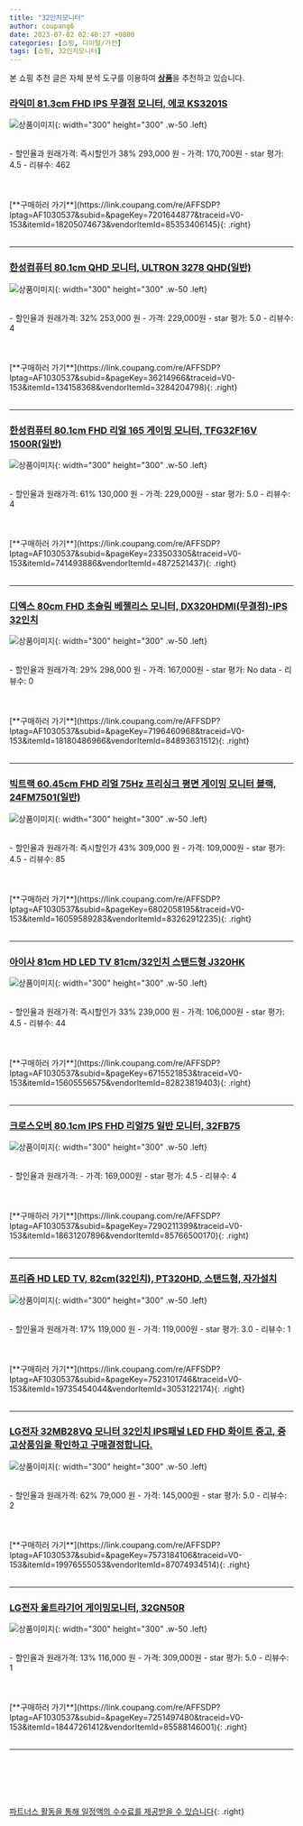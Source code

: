 ```yaml
---
title: "32인치모니터"
author: coupang6
date: 2023-07-02 02:40:27 +0800
categories: [쇼핑, 디이털/가전]
tags: [쇼핑, 32인치모니터]
---
```


본 쇼핑 추천 글은 자체 분석 도구를 이용하여 [**상품**](https://link.coupang.com/a/bao1ui)을 추천하고 있습니다.

### [라익미 81.3cm FHD IPS 무결점 모니터, 에코 KS3201S](https://link.coupang.com/re/AFFSDP?lptag=AF1030537&subid=&pageKey=7201644877&traceid=V0-153&itemId=18205074673&vendorItemId=85353406145)

![상품이미지](https://thumbnail10.coupangcdn.com/thumbnails/remote/230x230ex/image/rs_quotation_api/tq0dgyz7/5121a21bcbf34adfac453157893c78cc.jpg){: width="300" height="300" .w-50 .left}


<br>
- 할인율과 원래가격: 즉시할인가 38%  293,000   원
- 가격: 170,700원
- star 평가: 4.5
- 리뷰수: 462
<br>
<br>
<br>
<br>
[**구매하러 가기**](https://link.coupang.com/re/AFFSDP?lptag=AF1030537&subid=&pageKey=7201644877&traceid=V0-153&itemId=18205074673&vendorItemId=85353406145){: .right}
<br>
<br>

---

### [한성컴퓨터 80.1cm QHD 모니터, ULTRON 3278 QHD(일반)](https://link.coupang.com/re/AFFSDP?lptag=AF1030537&subid=&pageKey=36214966&traceid=V0-153&itemId=134158368&vendorItemId=3284204798)

![상품이미지](https://thumbnail7.coupangcdn.com/thumbnails/remote/230x230ex/image/retail/images/2550366051340131-9c869b07-18f2-4ce3-b0ca-9b6a0074a6d8.jpg){: width="300" height="300" .w-50 .left}


<br>
- 할인율과 원래가격: 32%  253,000   원
- 가격: 229,000원
- star 평가: 5.0
- 리뷰수: 4
<br>
<br>
<br>
<br>
[**구매하러 가기**](https://link.coupang.com/re/AFFSDP?lptag=AF1030537&subid=&pageKey=36214966&traceid=V0-153&itemId=134158368&vendorItemId=3284204798){: .right}
<br>
<br>

---

### [한성컴퓨터 80.1cm FHD 리얼 165 게이밍 모니터, TFG32F16V 1500R(일반)](https://link.coupang.com/re/AFFSDP?lptag=AF1030537&subid=&pageKey=233503305&traceid=V0-153&itemId=741493886&vendorItemId=4872521437)

![상품이미지](https://thumbnail7.coupangcdn.com/thumbnails/remote/230x230ex/image/retail/images/2617134164272322-33c9df18-c3b5-49e9-a31c-2a00211e2614.jpg){: width="300" height="300" .w-50 .left}


<br>
- 할인율과 원래가격: 61%  130,000   원
- 가격: 229,000원
- star 평가: 5.0
- 리뷰수: 4
<br>
<br>
<br>
<br>
[**구매하러 가기**](https://link.coupang.com/re/AFFSDP?lptag=AF1030537&subid=&pageKey=233503305&traceid=V0-153&itemId=741493886&vendorItemId=4872521437){: .right}
<br>
<br>

---

### [디엑스 80cm FHD 초슬림 베젤리스 모니터, DX320HDMI(무결점)-IPS 32인치](https://link.coupang.com/re/AFFSDP?lptag=AF1030537&subid=&pageKey=7196460968&traceid=V0-153&itemId=18180486966&vendorItemId=84893631512)

![상품이미지](https://thumbnail10.coupangcdn.com/thumbnails/remote/230x230ex/image/vendor_inventory/2212/4990df444cc94e9c95bc2c645cc7ba53db1611a15ff12b28c6c5d2f49e47.jpg){: width="300" height="300" .w-50 .left}


<br>
- 할인율과 원래가격: 29%  298,000   원
- 가격: 167,000원
- star 평가: No data
- 리뷰수: 0
<br>
<br>
<br>
<br>
[**구매하러 가기**](https://link.coupang.com/re/AFFSDP?lptag=AF1030537&subid=&pageKey=7196460968&traceid=V0-153&itemId=18180486966&vendorItemId=84893631512){: .right}
<br>
<br>

---

### [빅트랙 60.45cm FHD 리얼 75Hz 프리싱크 평면 게이밍 모니터 블랙, 24FM7501(일반)](https://link.coupang.com/re/AFFSDP?lptag=AF1030537&subid=&pageKey=6802058195&traceid=V0-153&itemId=16059589283&vendorItemId=83262912235)

![상품이미지](https://thumbnail6.coupangcdn.com/thumbnails/remote/230x230ex/image/retail/images/3749110470960752-db7ae22b-0650-4830-9faf-5cbd2b8c4e4c.jpg){: width="300" height="300" .w-50 .left}


<br>
- 할인율과 원래가격: 즉시할인가 43%  309,000   원
- 가격: 109,000원
- star 평가: 4.5
- 리뷰수: 85
<br>
<br>
<br>
<br>
[**구매하러 가기**](https://link.coupang.com/re/AFFSDP?lptag=AF1030537&subid=&pageKey=6802058195&traceid=V0-153&itemId=16059589283&vendorItemId=83262912235){: .right}
<br>
<br>

---

### [아이사 81cm HD LED TV 81cm/32인치 스탠드형 J320HK](https://link.coupang.com/re/AFFSDP?lptag=AF1030537&subid=&pageKey=6715521853&traceid=V0-153&itemId=15605556575&vendorItemId=82823819403)

![상품이미지](https://thumbnail6.coupangcdn.com/thumbnails/remote/230x230ex/image/retail/images/548794241692646-79fc4793-93ba-4d14-950e-bd035f62204e.jpg){: width="300" height="300" .w-50 .left}


<br>
- 할인율과 원래가격: 즉시할인가 33%  239,000   원
- 가격: 106,000원
- star 평가: 4.5
- 리뷰수: 44
<br>
<br>
<br>
<br>
[**구매하러 가기**](https://link.coupang.com/re/AFFSDP?lptag=AF1030537&subid=&pageKey=6715521853&traceid=V0-153&itemId=15605556575&vendorItemId=82823819403){: .right}
<br>
<br>

---

### [크로스오버 80.1cm IPS FHD 리얼75 일반 모니터, 32FB75](https://link.coupang.com/re/AFFSDP?lptag=AF1030537&subid=&pageKey=7290211399&traceid=V0-153&itemId=18631207896&vendorItemId=85766500170)

![상품이미지](https://thumbnail9.coupangcdn.com/thumbnails/remote/230x230ex/image/retail/images/2023/04/24/15/5/99342a63-293d-4703-ab94-cfff9262f6f3.jpg){: width="300" height="300" .w-50 .left}


<br>
- 할인율과 원래가격: 
- 가격: 169,000원
- star 평가: 4.5
- 리뷰수: 4
<br>
<br>
<br>
<br>
[**구매하러 가기**](https://link.coupang.com/re/AFFSDP?lptag=AF1030537&subid=&pageKey=7290211399&traceid=V0-153&itemId=18631207896&vendorItemId=85766500170){: .right}
<br>
<br>

---

### [프리즘 HD LED TV, 82cm(32인치), PT320HD, 스탠드형, 자가설치](https://link.coupang.com/re/AFFSDP?lptag=AF1030537&subid=&pageKey=7523101746&traceid=V0-153&itemId=19735454044&vendorItemId=3053122174)

![상품이미지](https://thumbnail6.coupangcdn.com/thumbnails/remote/230x230ex/image/retail/images/5296877259013933-81144453-dd2a-4724-9bc1-93a9b841f85e.jpg){: width="300" height="300" .w-50 .left}


<br>
- 할인율과 원래가격: 17%  119,000   원
- 가격: 119,000원
- star 평가: 3.0
- 리뷰수: 1
<br>
<br>
<br>
<br>
[**구매하러 가기**](https://link.coupang.com/re/AFFSDP?lptag=AF1030537&subid=&pageKey=7523101746&traceid=V0-153&itemId=19735454044&vendorItemId=3053122174){: .right}
<br>
<br>

---

### [LG전자 32MB28VQ 모니터 32인치 IPS패널 LED FHD 화이트 중고, 중고상품임을 확인하고 구매결정합니다.](https://link.coupang.com/re/AFFSDP?lptag=AF1030537&subid=&pageKey=7573184106&traceid=V0-153&itemId=19976555053&vendorItemId=87074934514)

![상품이미지](https://thumbnail10.coupangcdn.com/thumbnails/remote/230x230ex/image/vendor_inventory/9df7/2392d41d50a60301a7730e63431785f0a4c87332c1a05119910df279dd0c.png){: width="300" height="300" .w-50 .left}


<br>
- 할인율과 원래가격: 62%  79,000   원
- 가격: 145,000원
- star 평가: 5.0
- 리뷰수: 2
<br>
<br>
<br>
<br>
[**구매하러 가기**](https://link.coupang.com/re/AFFSDP?lptag=AF1030537&subid=&pageKey=7573184106&traceid=V0-153&itemId=19976555053&vendorItemId=87074934514){: .right}
<br>
<br>

---

### [LG전자 울트라기어 게이밍모니터, 32GN50R](https://link.coupang.com/re/AFFSDP?lptag=AF1030537&subid=&pageKey=7251497480&traceid=V0-153&itemId=18447261412&vendorItemId=85588146001)

![상품이미지](https://thumbnail10.coupangcdn.com/thumbnails/remote/230x230ex/image/retail/images/4013225071492497-09fbb446-4461-4253-aa17-f1c0124999cf.jpg){: width="300" height="300" .w-50 .left}


<br>
- 할인율과 원래가격: 13%  116,000   원
- 가격: 309,000원
- star 평가: 5.0
- 리뷰수: 1
<br>
<br>
<br>
<br>
[**구매하러 가기**](https://link.coupang.com/re/AFFSDP?lptag=AF1030537&subid=&pageKey=7251497480&traceid=V0-153&itemId=18447261412&vendorItemId=85588146001){: .right}
<br>
<br>

---
<br><br><br><br><br> [파트너스 활동을 통해 일정액의 수수료를 제공받을 수 있습니다](https://link.coupang.com/a/bao1ui){: .right}